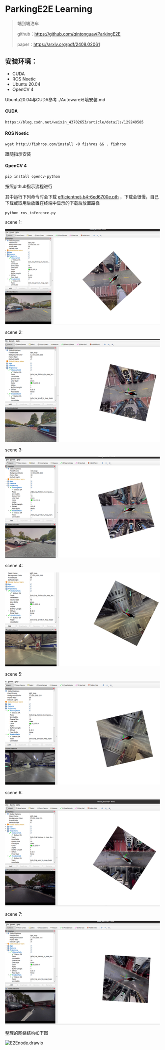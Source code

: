 # ParkingE2E Learning

> 端到端泊车
>
> github：https://github.com/qintonguav/ParkingE2E
>
> paper：https://arxiv.org/pdf/2408.02061



## 安装环境：

- CUDA
- ROS Noetic
- Ubuntu 20.04
- OpenCV 4

Ubuntu20.04与CUDA参考 ./Autoware环境安装.md

#### CUDA

```
https://blog.csdn.net/weixin_43702653/article/details/129249585
```

#### ROS Noetic

```shell
wget http://fishros.com/install -O fishros && . fishros
```

跟随指示安装

#### OpenCV 4

```shell
pip install opencv-python
```

按照github指示流程进行

其中运行下列命令时会下载 [efficientnet-b4-6ed6700e.pth](efficientnet-b4-6ed6700e.pth) ，下载会很慢，自己下载或取用后放置在终端中显示的下载后放置路径

```
python ros_inference.py
```



scene 1:

![image-20240815095109121](./ParkingE2E%20Learning_imgs/image-20240815095109121.png)

scene 2:

![image-20240815095322785](./ParkingE2E%20Learning_imgs/image-20240815095322785.png)

scene 3:

![image-20240815095448631](./ParkingE2E%20Learning_imgs/image-20240815095448631.png)

scene 4:

![image-20240815100104261](./ParkingE2E%20Learning_imgs/image-20240815100104261.png)

scene 5:

![image-20240815100412665](./ParkingE2E%20Learning_imgs/image-20240815100412665.png)

scene 6:

![image-20240815100437330](./ParkingE2E%20Learning_imgs/image-20240815100437330.png)

scene 7:

![image-20240815100523362](./ParkingE2E%20Learning_imgs/image-20240815100523362.png)



整理的网络结构如下图

![E2Enode.drawio](./ParkingE2E%20Learning_imgs/E2Enode.drawio.svg)
